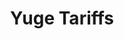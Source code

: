 ---
categories: ['podcasts', 'all_articles']
provider_display: "soundcloud.com"
provider_name: "Slate's The Gist"
favicon_url: "https://a-v2.sndcdn.com/assets/images/sc-icons/favicon-2cadd14b.ico"
title: "Yuge Tariffs"
published: "2016-02-23T22:44:25"
source: https://soundcloud.com/thegist/yuge-tariffs
raw_source: http://traffic.libsyn.com/thegist/stg16022301_tuegist.mp3
thumbnail: http://discover.pocketcasts.com/discover/images/400/98a15ea0-b558-0131-cf33-723c91aeae46.jpg
---
